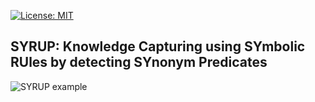 [![License: MIT](https://img.shields.io/badge/License-MIT-yellow.svg)](LICENSE)
## SYRUP: Knowledge Capturing using SYmbolic RUles by detecting SYnonym Predicates



![SYRUP example](https://raw.githubusercontent.com/ProjectsPhD/SYRUP/images/MotivatingExample.png "SYRUP example")
